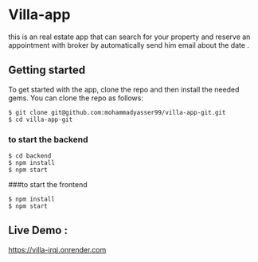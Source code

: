 # Villa-app
this is an real estate app that can search for your property and reserve an appointment with broker by automatically send him email about the date .
## Getting started

To get started with the app, clone the repo and then install the needed gems. You can clone the repo as follows:
```
$ git clone git@github.com:mohammadyasser99/villa-app-git.git
$ cd villa-app-git
```

### to start the backend
```
$ cd backend 
$ npm install
$ npm start
```

###to start the frontend 

```
$ npm install
$ npm start
```

## Live Demo : 
https://villa-irqj.onrender.com
